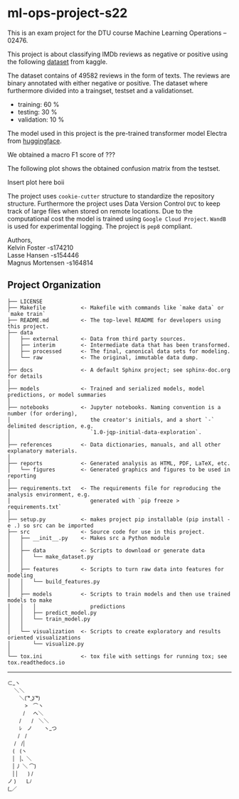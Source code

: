 ml-ops-project-s22
==============================

This is an exam project for the DTU course Machine Learning Operations – 02476.

This project is about classifying IMDb reviews as negative or positive using the following <a href="https://www.kaggle.com/datasets/lakshmi25npathi/imdb-dataset-of-50k-movie-reviews">dataset</a> from kaggle.

The dataset contains of 49582 reviews in the form of texts. The reviews are binary annotated with either negative or positive. The dataset where furthermore divided into a traingset, testset and a validationset.

- training: 60 % 
- testing: 30 % 
- validation: 10 % 

The model used in this project is the pre-trained transformer model Electra from <a href="https://huggingface.co/docs/transformers/model_doc/electra">huggingface</a>.

We obtained a macro F1 score of ???

The following plot shows the obtained confusion matrix from the testset.

Insert plot here boii

The project uses `cookie-cutter` structure to standardize the repository structure. Furthermore the project uses Data Version Control `DVC` to keep track of large files when stored on remote locations. Due to the computational cost the model is trained using `Google Cloud Project`. `WandB` is used for experimental logging. The project is `pep8` compliant.

Authors, <br>
Kelvin Foster -s174210<br>
Lasse Hansen -s154446<br>
Magnus Mortensen -s164814<br>

Project Organization
------------

    ├── LICENSE
    ├── Makefile           <- Makefile with commands like `make data` or `make train`
    ├── README.md          <- The top-level README for developers using this project.
    ├── data
    │   ├── external       <- Data from third party sources.
    │   ├── interim        <- Intermediate data that has been transformed.
    │   ├── processed      <- The final, canonical data sets for modeling.
    │   └── raw            <- The original, immutable data dump.
    │
    ├── docs               <- A default Sphinx project; see sphinx-doc.org for details
    │
    ├── models             <- Trained and serialized models, model predictions, or model summaries
    │
    ├── notebooks          <- Jupyter notebooks. Naming convention is a number (for ordering),
    │                         the creator's initials, and a short `-` delimited description, e.g.
    │                         `1.0-jqp-initial-data-exploration`.
    │
    ├── references         <- Data dictionaries, manuals, and all other explanatory materials.
    │
    ├── reports            <- Generated analysis as HTML, PDF, LaTeX, etc.
    │   └── figures        <- Generated graphics and figures to be used in reporting
    │
    ├── requirements.txt   <- The requirements file for reproducing the analysis environment, e.g.
    │                         generated with `pip freeze > requirements.txt`
    │
    ├── setup.py           <- makes project pip installable (pip install -e .) so src can be imported
    ├── src                <- Source code for use in this project.
    │   ├── __init__.py    <- Makes src a Python module
    │   │
    │   ├── data           <- Scripts to download or generate data
    │   │   └── make_dataset.py
    │   │
    │   ├── features       <- Scripts to turn raw data into features for modeling
    │   │   └── build_features.py
    │   │
    │   ├── models         <- Scripts to train models and then use trained models to make
    │   │   │                 predictions
    │   │   ├── predict_model.py
    │   │   └── train_model.py
    │   │
    │   └── visualization  <- Scripts to create exploratory and results oriented visualizations
    │       └── visualize.py
    │
    └── tox.ini            <- tox file with settings for running tox; see tox.readthedocs.io


--------

<p><small>
⊂_ヽ<br>
　 ＼＼<br>
　　 ＼( ͡° ͜ʖ ͡°)<br>
　　　 >　⌒ヽ<br>
　　　/ 　 へ＼<br>
　　 /　　/　＼＼<br>
　　 ﾚ　ノ　　 ヽ_つ<br>
　　/　/<br>
　 /　/|<br>
　(　(ヽ<br>
　|　|、＼<br>
　| 丿 ＼ ⌒)<br>
　| |　　) /<br>
ノ )　　Lﾉ<br>
(_／<br>
</small></p>
